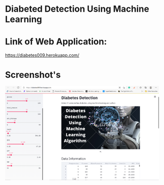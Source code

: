# Diabeted Detection Using Machine Learning
# Link of Web Application:
https://diabetes009.herokuapp.com/
# Screenshot's 
![](01.png)



